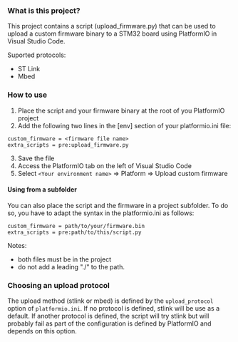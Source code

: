### What is this project? ###

This project contains a script (upload_firmware.py) that can be used to upload
a custom firmware binary to a STM32 board using PlatformIO in Visual Studio Code.

Suported protocols:
- ST Link
- Mbed

### How to use ###

1. Place the script and your firmware binary at the root of you PlatformIO project
2. Add the following two lines in the [env] section of your platformio.ini file:
~~~~
custom_firmware = <firmware file name>
extra_scripts = pre:upload_firmware.py
~~~~
3. Save the file
4. Access the PlatformIO tab on the left of Visual Studio Code
5. Select `<Your environment name>` => Platform => Upload custom firmware

#### Using from a subfolder ####

You can also place the script and the firmware in a project subfolder.
To do so, you have to adapt the syntax in the platformio.ini as follows:
~~~~
custom_firmware = path/to/your/firmware.bin
extra_scripts = pre:path/to/this/script.py
~~~~
Notes:
- both files must be in the project
- do not add a leading "./" to the path.

### Choosing an upload protocol ###

The upload method (stlink or mbed) is defined by the `upload_protocol`
option of `platformio.ini`. If no protocol is defined, stlink will be
use as a default. If another protocol is defined, the script will try
stlink but will probably fail as part of the configuration is defined
by PlatformIO and depends on this option.
